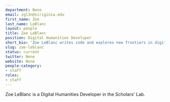 ```yaml
---
department: None
email: zgl3n@viriginia.edu
first_name: Zoe
last_name: LeBlanc
layout: people
title: Zoe LeBlanc
position: Digital Humanities Developer
short_bio: 'Zoe LeBlanc writes code and explores new frontiers in digital humanities. Coolest in the room, always. Total Tolkien nerd.'
slug: zoe-leblanc
status: current
twitter: None
website: None
people-category:
- staff
roles:
- staff
---
```

Zoe LeBlanc is a Digital Humanities Developer in the Scholars' Lab.
